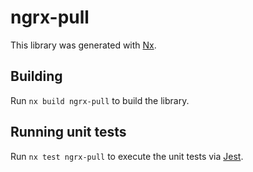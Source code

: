 # ngrx-pull

This library was generated with [Nx](https://nx.dev).



## Building

Run `nx build ngrx-pull` to build the library.





## Running unit tests

Run `nx test ngrx-pull` to execute the unit tests via [Jest](https://jestjs.io).


